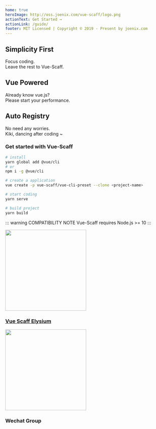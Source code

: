 ```yaml
---
home: true
heroImage: http://oss.joenix.com/vue-scaff/logo.png
actionText: Get Started →
actionLink: /guide/
footer: MIT Licensed | Copyright © 2019 - Present by joenix.com
---
```


<div style="text-align: center">
  <Bit/>
</div>

<div class="features">
  <div class="feature">
    <h2>Simplicity First</h2>
    <p>Focus coding.<br />Leave the rest to Vue-Scaff.</p>
  </div>

  <div class="feature">
    <h2>Vue Powered</h2>
    <p>Already know vue.js? <br />Please start your performance.</p>
  </div>

  <div class="feature">
    <h2>Auto Registry</h2>
    <p>No need any worries.<br />Kiki, dancing after coding ~</p>
  </div>
</div>

### Get started with Vue-Scaff

```sh
# install
yarn global add @vue/cli
# or
npm i -g @vue/cli

# create a application
vue create -p vue-scaff/vue-cli-preset --clone <project-name>

# start coding
yarn serve

# build project
yarn build
```

::: warning COMPATIBILITY NOTE
Vue-Scaff requires Node.js >= 10
:::

<div class="friendship">
	<a target="_blank" href="https://discord.gg/xxu5V5C">
		<img width="256" height="256" src="http://oss.joenix.com/joenix.com/qr-elysium.png" />
		<h3>Vue Scaff Elysium</h3>
	</a>
	<span>
		<img width="256" height="256" src="http://oss.joenix.com/joenix.com/qr-group.png" />
		<h3>Wechat Group</h3>
	</span>
</div>
